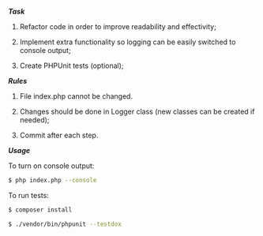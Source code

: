 ***Task***

1. Refactor code in order to improve readability and effectivity;

2. Implement extra functionality so logging can be easily switched to console output;

3. Create PHPUnit tests (optional);

***Rules***

1. File index.php cannot be changed.

2. Changes should be done in Logger class (new classes can be created if needed);

3. Commit after each step.

***Usage***

To turn on console output:
```bash
$ php index.php --console
```

To run tests:
```bash
$ composer install
```

```bash
$ ./vendor/bin/phpunit --testdox
```